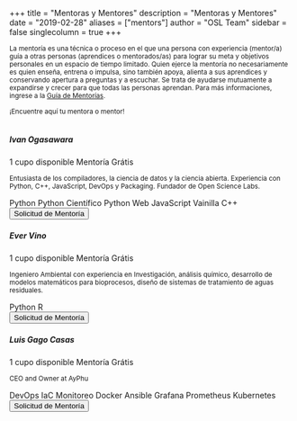 +++
title = "Mentoras y Mentores"
description = "Mentoras y Mentores"
date = "2019-02-28"
aliases = ["mentors"]
author = "OSL Team"
sidebar = false
singlecolumn = true
+++

<small>
  La mentoría es una técnica o proceso en el que una persona con experiencia
  (mentor/a) guía a otras personas (aprendices o mentorados/as) para lograr
  su meta y objetivos personales en un espacio de tiempo limitado. Quien ejerce
  la mentoría no necesariamente es quien enseña, entrena o impulsa, sino también
  apoya, alienta a sus aprendices y conservando apertura a preguntas y a escuchar.
  Se trata de ayudarse mutuamente a expandirse y crecer para que todas las
  personas aprendan. Para más informaciones, ingrese a la
  <a href="/guidelines/mentoring/guide/">Guía de Mentorías</a>.

  ¡Encuentre aquí tu mentora o mentor!
</small>

<div class="card mb-3" style="">
  <div class="row g-0">
    <div class="col-md-4 p-0">
      <img src="https://avatars.githubusercontent.com/u/5209757?v=4"
        class="img-fluid rounded-start m-0" alt="" />
    </div>
    <div class="col-md-7">
      <div class="card-body">
        <h5 class="card-title">Ivan Ogasawara</h5>
        <span class="badge bg-warning">1 cupo disponible</span>
        <span class="badge bg-warning">Mentoría Grátis</span>
        <p class="card-text">
          <small>
            Entusiasta de los compiladores, la ciencia de datos y la ciencia abierta.
            Experiencia con Python, C++, JavaScript, DevOps y Packaging.
            Fundador de Open Science Labs.
          </small>
        </p>
        <div>
          <span class="badge bg-light text-dark">Python</span>
          <span class="badge bg-light text-dark">Python Científico</span>
          <span class="badge bg-light text-dark">Python Web</span>
          <span class="badge bg-light text-dark">JavaScript Vainilla</span>
          <span class="badge bg-light text-dark">C++</span>
        </div>
        <div class="mt-3">
          <a href="https://github.com/OpenScienceLabs/request-forms/issues/new/choose">
            <button class="btn bg-primary text-light">
              Solicitud de Mentoría
            </button>
          </a>
        </div>
      </div>
    </div>
  </div>
</div>

<div class="card mb-3">
  <div class="row g-0">
    <div class="col-md-4 p-0">
      <img src="https://avatars.githubusercontent.com/u/23527527?v=4"
        class="img-fluid rounded-start m-0" alt="" />
    </div>
    <div class="col-md-7">
      <div class="card-body">
        <h5 class="card-title">Ever Vino</h5>
        <span class="badge bg-warning">1 cupo disponible</span>
        <span class="badge bg-warning">Mentoría Grátis</span>
        <p class="card-text">
          <small>
            Ingeniero Ambiental con experiencia en Investigación, análisis químico,
            desarrollo de modelos matemáticos para bioprocesos, diseño de sistemas
            de tratamiento de aguas residuales.
          </small>
        </p>
        <div>
          <span class="badge bg-light text-dark">Python</span>
          <span class="badge bg-light text-dark">R</span>
        </div>
        <div class="mt-3">
          <a href="https://github.com/OpenScienceLabs/request-forms/issues/new/choose">
            <button class="btn bg-primary text-light">
              Solicitud de Mentoría
            </button>
          </a>
        </div>
      </div>
    </div>
  </div>
</div>

<div class="card mb-3">
  <div class="row g-0">
    <div class="col-md-4 p-0">
      <img src="https://avatars.githubusercontent.com/u/4383323?v=4"
        class="img-fluid rounded-start m-0" alt="" />
    </div>
    <div class="col-md-7">
      <div class="card-body">
        <h5 class="card-title">Luis Gago Casas</h5>
        <span class="badge bg-warning">1 cupo disponible</span>
        <span class="badge bg-warning">Mentoría Grátis</span>
        <p class="card-text">
          <small>
            CEO and Owner at AyPhu
          </small>
        </p>
        <div>
          <span class="badge bg-light text-dark">DevOps</span>
          <span class="badge bg-light text-dark">IaC</span>
          <span class="badge bg-light text-dark">Monitoreo</span>
          <span class="badge bg-light text-dark">Docker</span>
          <span class="badge bg-light text-dark">Ansible</span>
          <span class="badge bg-light text-dark">Grafana</span>
          <span class="badge bg-light text-dark">Prometheus</span>
          <span class="badge bg-light text-dark">Kubernetes</span>
        </div>
        <div class="mt-3">
          <a href="https://github.com/OpenScienceLabs/request-forms/issues/new/choose">
            <button class="btn bg-primary text-light">
              Solicitud de Mentoría
            </button>
          </a>
        </div>
      </div>
    </div>
  </div>
</div>
